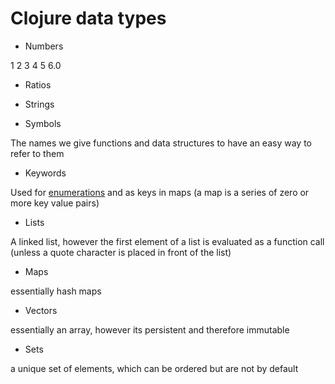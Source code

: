 # Clojure data types 

* Numbers

1 2 3 4 5 6.0 


* Ratios


* Strings 

* Symbols 

The names we give functions and data structures to have an easy way to refer to them 


* Keywords 

Used for [enumerations](http://en.wikipedia.org/wiki/Enumeration) and as keys in maps (a map is a series of zero or more key value pairs)


* Lists 

A linked list, however the first element of a list is evaluated as a function call (unless a quote character is placed in front of the list)


* Maps 

essentially hash maps

* Vectors 

essentially an array, however its persistent and therefore immutable

* Sets 

a unique set of elements, which can be ordered but are not by default



